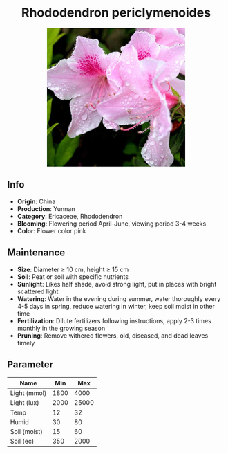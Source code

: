 <h1 align='center'>Rhododendron periclymenoides</h1>
<p align="center">
    <img 
        align='center'
        width='320'
        src="../images/rhododendron periclymenoides.png" 
        alt='Rhododendron periclymenoides' />
</p>

## Info

 - **Origin**: China
 - **Production**: Yunnan
 - **Category**: Ericaceae, Rhododendron
 - **Blooming**: Flowering period April-June, viewing period 3-4 weeks
 - **Color**: Flower color pink

## Maintenance

 - **Size**: Diameter ≥ 10 cm, height ≥ 15 cm
 - **Soil**: Peat or soil with specific nutrients
 - **Sunlight**: Likes half shade, avoid strong light, put in places with bright scattered light
 - **Watering**: Water in the evening during summer, water thoroughly every 4-5 days in spring, reduce watering in winter, keep soil moist in other time
 - **Fertilization**: Dilute fertilizers following instructions,  apply 2-3 times monthly in the growing season
 - **Pruning**: Remove withered flowers, old, diseased, and dead leaves timely

## Parameter

| Name         | Min  | Max   |
|--------------|------|-------|
| Light (mmol) | 1800 | 4000  |
| Light (lux)  | 2000 | 25000 |
| Temp         | 12    | 32    |
| Humid        | 30   | 80    |
| Soil (moist) | 15   | 60    |
| Soil (ec)    | 350  | 2000  |